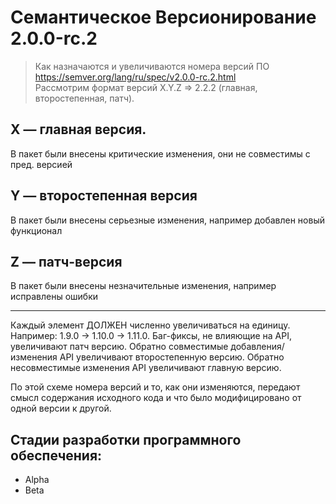 # Семантическое Версионирование 2.0.0-rc.2
> Как назначаются и увеличиваются номера версий ПО\
> https://semver.org/lang/ru/spec/v2.0.0-rc.2.html \
> Рассмотрим формат версий X.Y.Z => 2.2.2 (главная, второстепенная, патч).

## X — главная версия.
В пакет были внесены критические изменения, они не совместимы с пред. версией

## Y — второстепенная версия
В пакет были внесены серьезные изменения, например добавлен новый функционал

## Z — патч-версия
В пакет были внесены незначительные изменения, например исправлены ошибки

---

Каждый элемент ДОЛЖЕН численно увеличиваться на единицу. 
Например: 1.9.0 -> 1.10.0 -> 1.11.0. Баг-фиксы, не влияющие на API, увеличивают патч версию.
Обратно совместимые добавления/изменения API увеличивают второстепенную версию.
Обратно несовместимые изменения API увеличивают главную версию.

По этой схеме номера версий и то, как они изменяются, передают смысл содержания исходного кода 
и что было модифицировано от одной версии к другой.

## Стадии разработки программного обеспечения:

- Alpha
- Beta

